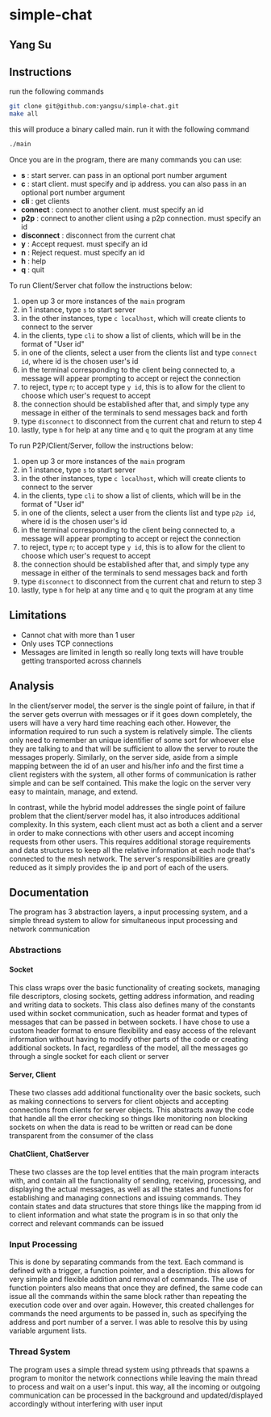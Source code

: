 # simple-chat
## Yang Su

## Instructions
run the following commands
```bash
git clone git@github.com:yangsu/simple-chat.git
make all
```

this will produce a binary called main. run it with the following command
```bash
./main
```

Once you are in the program, there are many commands you can use:

- **s** : start server. can pass in an optional port number argument
- **c** : start client. must specify and ip address. you can also pass in an optional port number argument
- **cli** : get clients
- **connect** : connect to another client. must specify an id
- **p2p** : connect to another client using a p2p connection. must specify an id
- **disconnect** : disconnect from the current chat
- **y** : Accept request. must specify an id
- **n** : Reject request. must specify an id
- **h** : help
- **q** : quit

To run Client/Server chat follow the instructions below:

1. open up 3 or more instances of the `main` program
2. in 1 instance, type `s` to start server
3. in the other instances, type `c localhost`, which will create clients to connect to the server
4. in the clients, type `cli` to show a list of clients, which will be in the format of "User id"
5. in one of the clients, select a user from the clients list and type `connect id`, where id is the chosen user's id
6. in the terminal corresponding to the client being connected to, a message will appear prompting to accept or reject the connection
7. to reject, type `n`; to accept type `y id`, this is to allow for the client to choose which user's request to accept
8. the connection should be established after that, and simply type any message in either of the terminals to send messages back and forth
9. type `disconnect` to disconnect from the current chat and return to step 4
10. lastly, type `h` for help at any time and `q` to quit the program at any time

To run P2P/Client/Server, follow the instructions below:

1. open up 3 or more instances of the `main` program
2. in 1 instance, type `s` to start server
3. in the other instances, type `c localhost`, which will create clients to connect to the server
4. in the clients, type `cli` to show a list of clients, which will be in the format of "User id"
5. in one of the clients, select a user from the clients list and type `p2p id`, where id is the chosen user's id
6. in the terminal corresponding to the client being connected to, a message will appear prompting to accept or reject the connection
7. to reject, type `n`; to accept type `y id`, this is to allow for the client to choose which user's request to accept
8. the connection should be established after that, and simply type any message in either of the terminals to send messages back and forth
9. type `disconnect` to disconnect from the current chat and return to step 3
10. lastly, type `h` for help at any time and `q` to quit the program at any time

## Limitations
* Cannot chat with more than 1 user
* Only uses TCP connections
* Messages are limited in length so really long texts will have trouble getting transported across channels

## Analysis
In the client/server model, the server is the single point of failure, in that if the server gets overrun with messages or if it goes down completely, the users will have a very hard time reaching each other. However, the information required to run such a system is relatively simple. The clients only need to remember an unique identifier of some sort for whoever else they are talking to and that will be sufficient to allow the server to route the messages properly. Similarly, on the server side, aside from a simple mapping between the id of an user and his/her info and the first time a client registers with the system, all other forms of communication is rather simple and can be self contained. This make the logic on the server very easy to maintain, manage, and extend.

In contrast, while the hybrid model addresses the single point of failure problem that the client/server model has, it also introduces additional complexity. In this system, each client must act as both a client and a server in order to make connections with other users and accept incoming requests from other users. This requires additional storage requirements and data structures to keep all the relative information at each node that's connected to the mesh network. The server's responsibilities are greatly reduced as it simply provides the ip and port of each of the users.

## Documentation
The program has 3 abstraction layers, a input processing system, and a simple thread system to allow for simultaneous input processing and network communication

### Abstractions
#### Socket
This class wraps over the basic functionality of creating sockets, managing file descriptors, closing sockets, getting address information, and reading and writing data to sockets. This class also defines many of the constants used within socket communication, such as header format and types of messages that can be passed in between sockets. I have chose to use a custom header format to ensure flexibility and easy access of the relevant information without having to modify other parts of the code or creating additional sockets. In fact, regardless of the model, all the messages go through a single socket for each client or server
#### Server, Client
These two classes add additional functionality over the basic sockets, such as making connections to servers for client objects and accepting connections from clients for server objects. This abstracts away the code that handle all the error checking so things like monitoring non blocking sockets on when the data is read to be written or read can be done transparent from the consumer of the class
#### ChatClient, ChatServer
These two classes are the top level entities that the main program interacts with, and contain all the functionality of sending, receiving, processing, and displaying the actual messages, as well as all the states and functions for establishing and managing connections and issuing commands. They contain states and data structures that store things like the mapping from id to client information and what state the program is in so that only the correct and relevant commands can be issued

### Input Processing
This is done by separating commands from the text. Each command is defined with a trigger, a function pointer, and a description. this allows for very simple and flexible addition and removal of commands. The use of function pointers also means that once they are defined, the same code can issue all the commands within the same block rather than repeating the execution code over and over again. However, this created challenges for commands the need arguments to be passed in, such as specifying the address and port number of a server. I was able to resolve this by using variable argument lists.

### Thread System
The program uses a simple thread system using pthreads that spawns a program to monitor the network connections while leaving the main thread to process and wait on a user's input. this way, all the incoming or outgoing communication can be processed in the background and updated/displayed accordingly without interfering with user input